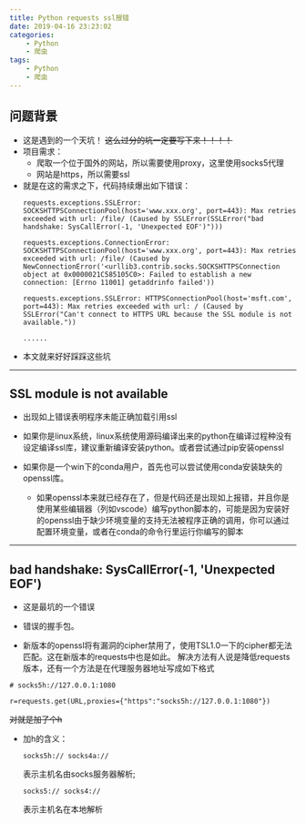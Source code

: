 ```yaml
---
title: Python requests ssl报错
date: 2019-04-16 23:23:02
categories:
    - Python
    - 爬虫
tags:
    - Python
    - 爬虫
---
```

## 问题背景
* 这是遇到的一个天坑！ ~~这么过分的坑一定要写下来！！！！~~
* 项目需求：
    * 爬取一个位于国外的网站，所以需要使用proxy，这里使用socks5代理
    * 网站是https，所以需要ssl
* 就是在这的需求之下，代码持续爆出如下错误：
    ```
    requests.exceptions.SSLError: SOCKSHTTPSConnectionPool(host='www.xxx.org', port=443): Max retries exceeded with url: /file/ (Caused by SSLError(SSLError("bad handshake: SysCallError(-1, 'Unexpected EOF')")))

    requests.exceptions.ConnectionError: SOCKSHTTPSConnectionPool(host='www.xxx.org', port=443): Max retries exceeded with url: /file/ (Caused by NewConnectionError('<urllib3.contrib.socks.SOCKSHTTPSConnection object at 0x0000021C585105C0>: Failed to establish a new connection: [Errno 11001] getaddrinfo failed'))

    requests.exceptions.SSLError: HTTPSConnectionPool(host='msft.com', port=443): Max retries exceeded with url: / (Caused by SSLError("Can't connect to HTTPS URL because the SSL module is not available."))
    
    ......
    ```
* 本文就来好好踩踩这些坑

<!--more-->

---
## SSL module is not available
* 出现如上错误表明程序未能正确加载引用ssl

* 如果你是linux系统，linux系统使用源码编译出来的python在编译过程种没有设定编译ssl库，建议重新编译安装python。或者尝试通过pip安装openssl 

* 如果你是一个win下的conda用户，首先也可以尝试使用conda安装缺失的openssl库。
    * 如果openssl本来就已经存在了，但是代码还是出现如上报错，并且你是使用某些编辑器（列如vscode）编写python脚本的，可能是因为安装好的openssl由于缺少环境变量的支持无法被程序正确的调用，你可以通过配置环境变量，或者在conda的命令行里运行你编写的脚本


---
## bad handshake: SysCallError(-1, 'Unexpected EOF')

* 这是最坑的一个错误

* 错误的握手包。

* 新版本的openssl将有漏洞的cipher禁用了，使用TSL1.0一下的cipher都无法匹配。这在新版本的requests中也是如此。
解决方法有人说是降低requests版本，还有一个方法是在代理服务器地址写成如下格式
```
# socks5h://127.0.0.1:1080

r=requests.get(URL,proxies={"https":"socks5h://127.0.0.1:1080"})
```
    
~~对就是加了个h~~

* 加h的含义：
    ```
    socks5h:// socks4a://
    ```
    表示主机名由socks服务器解析;
    ```
    socks5:// socks4://
    ```
    表示主机名在本地解析
